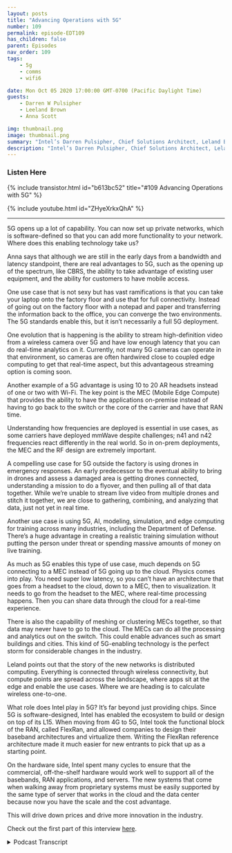 ```yaml
---
layout: posts
title: "Advancing Operations with 5G"
number: 109
permalink: episode-EDT109
has_children: false
parent: Episodes
nav_order: 109
tags:
    - 5g
    - comms
    - wifi6

date: Mon Oct 05 2020 17:00:00 GMT-0700 (Pacific Daylight Time)
guests:
    - Darren W Pulsipher
    - Leeland Brown
    - Anna Scott

img: thumbnail.png
image: thumbnail.png
summary: "Intel’s Darren Pulsipher, Chief Solutions Architect, Leland Brown, Principal Engineer: Technical Director of Advanced Communications, and Dr. Anna Scott, Chief Edge Architect for Public Sector, talk about the history of advanced comms and future use cases with 5G. Part two of two."
description: "Intel’s Darren Pulsipher, Chief Solutions Architect, Leland Brown, Principal Engineer: Technical Director of Advanced Communications, and Dr. Anna Scott, Chief Edge Architect for Public Sector, talk about the history of advanced comms and future use cases with 5G. Part two of two."
---
```


<div>
<h3>Listen Here</h3>
{% include transistor.html id="b613bc52" title="#109 Advancing Operations with 5G" %}

{% include youtube.html id="ZHyeXrkxQhA" %}
</div>

---

5G opens up a lot of capability. You can now set up private networks, which is software-defined so that you can add more functionality to your network. Where does this enabling technology take us?

Anna says that although we are still in the early days from a bandwidth and latency standpoint, there are real advantages to 5G, such as the opening up of the spectrum, like CBRS, the ability to take advantage of existing user equipment, and the ability for customers to have mobile access.

One use case that is not sexy but has vast ramifications is that you can take your laptop onto the factory floor and use that for full connectivity. Instead of going out on the factory floor with a notepad and paper and transferring the information back to the office, you can converge the two environments. The 5G standards enable this, but it isn’t necessarily a full 5G deployment.

One evolution that is happening is the ability to stream high-definition video from a wireless camera over 5G and have low enough latency that you can do real-time analytics on it. Currently, not many 5G cameras can operate in that environment, so cameras are often hardwired close to coupled edge computing to get that real-time aspect, but this advantageous streaming option is coming soon.

Another example of a 5G advantage is using 10 to 20 AR headsets instead of one or two with Wi-Fi. The key point is the MEC (Mobile Edge Compute) that provides the ability to have the applications on-premise instead of having to go back to the switch or the core of the carrier and have that RAN time.

Understanding how frequencies are deployed is essential in use cases, as some carriers have deployed mmWave despite challenges; n41 and n42 frequencies react differently in the real world. So in on-prem deployments, the MEC and the RF design are extremely important.

A compelling use case for 5G outside the factory is using drones in emergency responses. An early predecessor to the eventual ability to bring in drones and assess a damaged area is getting drones connected, understanding a mission to do a flyover, and then pulling all of that data together. While we’re unable to stream live video from multiple drones and stitch it together, we are close to gathering, combining, and analyzing that data, just not yet in real time.

Another use case is using 5G, AI, modeling, simulation, and edge computing for training across many industries, including the Department of Defense. There’s a huge advantage in creating a realistic training simulation without putting the person under threat or spending massive amounts of money on live training.

As much as 5G enables this type of use case, much depends on 5G connecting to a MEC instead of 5G going up to the cloud. Physics comes into play. You need super low latency, so you can’t have an architecture that goes from a headset to the cloud, down to a MEC, then to visualization. It needs to go from the headset to the MEC, where real-time processing happens. Then you can share data through the cloud for a real-time experience.

There is also the capability of meshing or clustering MECs together, so that data may never have to go to the cloud. The MECs can do all the processing and analytics out on the switch. This could enable advances such as smart buildings and cities. This kind of 5G-enabling technology is the perfect storm for considerable changes in the industry.

Leland points out that the story of the new networks is distributed computing. Everything is connected through wireless connectivity, but compute points are spread across the landscape, where apps sit at the edge and enable the use cases. Where we are heading is to calculate wireless one-to-one.

What role does Intel play in 5G? It’s far beyond just providing chips. Since 5G is software-designed, Intel has enabled the ecosystem to build or design on top of its L15. When moving from 4G to 5G, Intel took the functional block of the RAN, called FlexRan, and allowed companies to design their baseband architectures and virtualize them. Writing the FlexRan reference architecture made it much easier for new entrants to pick that up as a starting point.

On the hardware side, Intel spent many cycles to ensure that the commercial, off-the-shelf hardware would work well to support all of the basebands, RAN applications, and servers. The new systems that come when walking away from proprietary systems must be easily supported by the same type of server that works in the cloud and the data center because now you have the scale and the cost advantage.

This will drive down prices and drive more innovation in the industry. 

Check out the first part of this interview [here](episode-EDT108).


<details>
<summary> Podcast Transcript </summary>

<p>﻿1</p>
<p>Hello, thisis Darren Pulsipher, chief solutionarchitect of public sector at Intel.</p>
<p>And welcome to Embracing</p>
<p>Digital Transformation,where we investigate effective change,leveraging people, processand technology.</p>
<p>On today's episode, Dr.</p>
<p>Anna Scott and Leland</p>
<p>Brown unleashing future use caseswith 5G.</p>
<p>You've opened up a lot of capability.</p>
<p>I can do my own private networks.</p>
<p>I it's software defined so I can add a lotmore functionality to my network now.</p>
<p>What does this unlock, Dr.</p>
<p>Scott?</p>
<p>Where where do you take where do you takethis enabling technology?</p>
<p>Fantastic.</p>
<p>So so we see.</p>
<p>Well, what's the best way to say it?</p>
<p>So we are still in the early daysof, say, from a USBlike a bandwidth in the latencystandpoint,what are the real advantages of 5G?</p>
<p>What we're seeingwith a lot of our first sets of customersis what we've already talked aboutis the the opening up of the spectrumlike the CBR as the abilityto take advantageof the existing user equipmentand now make it possible to have folkshave mobile access.</p>
<p>Right. So like one use case that isnot atall sexy but actually has really hugeramifications iscan you take your your laptopand onto the factory floor and startusing that for full connectivity?</p>
<p>So instead of goingout with a piece of paper and a notepadand writing down the stuff that matters,then going back to your officeto do your heavy work,you actually can convergethose two environments.</p>
<p>And, and again, it's enabledby the 5G standards but isn't necessarilydoing like a full 5G deployment.</p>
<p>What we're seeing and what we thinkwill be the evolution on thatand that's happeningkind of in real time right now, iscan you streamhigh definition videofrom a camera over 5G, do real timeanalytics on it,and now you've got a wireless camerathat's in whatever the environment isthat you care about.</p>
<p>Carry that again, that video over 5G andand then do your analytics on itand have that be lowenough latency that you're essentiallyhaving a real time system.</p>
<p>We're not quite therebecause the 5G cameras stillthere's not many of them thatcan really operate in that environment.</p>
<p>So often what we'll do with a 5Gnetwork is we'll still hardwirethe cameras to close coupled edge computeto get that real time aspect.</p>
<p>And then you can share up the the metadataand the output of those analytics.</p>
<p>So we're not very far away at allfrom saying nowthat we've got that massive bandwidthin that low latency.</p>
<p>Now streamingbecomes an option and and that has somereally nice advantages, right?</p>
<p>So that brought up something elsethat just popped into my head.</p>
<p>What about air?</p>
<p>Exactly. Yeah.</p>
<p>And that's the other hugeexample for that.</p>
<p>Right, isyou can definitely do like air headsetsover wi fi,but the information that we have isif you're doing a single headset,you're great.</p>
<p>If you want to do two headsets,you're probably okay.</p>
<p>If you want to bring that up to scaleand do more like ten or 20.</p>
<p>WI fi is not very well-equippedto be able to handle that and keepa good, you know, nonwell keep the system working in a waythat's going to makeeverybody have the real time experiencethat they want.</p>
<p>Whereas for 5G,that's a no brainer, right?</p>
<p>But leave in place.</p>
<p>Now, I was going to addand a perfect, perfect pointwhen you think about a 5G on premisenetwork, thisthere's a couple of key elements to thatyou have to have in place.</p>
<p>The corethe more way to computethe general brandand also the user playing functionwhich which is a core phone function,meaningwithin the warehouseyou have all those elements.</p>
<p>Key point is the Mac that provides youthe ability to give you theseapplications on on premiseinstead of having to go backto any switch or let's say,you know, developlike a core of the carrierand have that ran time.</p>
<p>You're you're on premise this private isdedicated as a dedicated network.</p>
<p>You know, wi fi doesn'thave those functions, of course.</p>
<p>So this is good for security, too.</p>
<p>Well, yeah, it.</p>
<p>Provides my data is not going outsideof my building.</p>
<p>I can make that out.</p>
<p>Right. Exactly.</p>
<p>And and then you think aboutand I mentioned about, again, frequencies.</p>
<p>Well,two two things need to occur right now.</p>
<p>There are certain carriersthat of play frequencies.</p>
<p>Millimeter wave in waysthat they probably should not havebecause the wave has challengesand there's other carriersthat have deployed lower frequencies.</p>
<p>And I'm not saying that they reallyunderstood it, not saying it did not.</p>
<p>But it's as you can see, the performancein a network is different.</p>
<p>So understanding how you deployfrequencies relative to the use caseis extremely important for oneand therefore two frequenciesreact very differently in the world.</p>
<p>And when you deploy in these on a net netnetwork, you have to havethat level of understanding.</p>
<p>So these on premise deployments,on premise network deployments,the MEC is is it's very important to it.</p>
<p>Your RF design is extremely important.</p>
<p>And having all those elements on premisegives you the abilityto have an independence, to design itfor you, for your own use cases and needs.</p>
<p>All right.</p>
<p>You threw out the word MEC.</p>
<p>What in the world? Mobile edge.</p>
<p>Mobile edge compute.</p>
<p>All right, because I don't thinkeveryone's familiar with that.</p>
<p>I know I'm I kind of know it because and.</p>
<p>Pretty tight on me.</p>
<p>Yeah. Yeah exactly.</p>
<p>So MSE that's so that mobile edge computethat's thatthat could be that could be in AR headset.</p>
<p>It could be an edgedevice that's feeding a bunch of datastreams, coming in video streams.</p>
<p>It could be any, anything that's out therethat's doing my edge computing, right?</p>
<p>Yeah.</p>
<p>And I think I don't know thatwe've quite gotten to a levelwhere a headset would be considered a mac.</p>
<p>I think almost always now there's stillthere's still.</p>
<p>Something nearby that's doing that. Right.</p>
<p>That is that then would have a devicethat's been the,the headset device would be attached backinto that Mac.</p>
<p>Right.</p>
<p>And it would bedoing some support functionalityeven if you're doing a lot of compute.</p>
<p>I want, I want glasses that are a mac.</p>
<p>Ideally a little higherand a little heavy right now.</p>
<p>Hey, it's a we're workingwe're going down to 1.8 nanometers, right?</p>
<p>That's 18 angstrom.</p>
<p>So I can fit a lot of transistors in.</p>
<p>Whereas Lossless Moore's Law still exists.</p>
<p>That's pushing it.</p>
<p>Yeah.</p>
<p>Yeah, absolutely.</p>
<p>What about outside the country?</p>
<p>Because we've been talkinginside the factory quite a bit.</p>
<p>What are some of those other edgeuse cases that</p>
<p>Well, I think one of the thingsthat we've been exploring for a whilethat is more kind of emergency response ishow can you really use dronesand how can you keep your dronesconnected?</p>
<p>So I think probably one of the biggest usecases and again, this isthis is early days.</p>
<p>We've done some testing with this, but notnot for hey, you've just come inand stood up your 5G networkand you're bringing your dronesto do an assessment of a damaged area.</p>
<p>But what we have done is kind ofthe earlier predecessor to that, which ishow can you get drones to be connectedand have a mission and understandwhat's happening and go overand do do the types of flyovers to say,hey, you've just had a major stormor you've had floodingor there's been a hurricane.</p>
<p>How do you pull that kind of data togetherand bring all of that camera data?</p>
<p>Right.</p>
<p>So again, we're not quite to the streamlive video back from multiple dronesand stitch that all togetherbut we're gettingwe're getting into the line of sight wherenow you can use a use a drone to actuallygather that data, combineall that data, analyze that data and say,here are the areas where you needhelp, or, hey, I see a person who needsimmediate attention or,</p>
<p>Hey, this house is no longer there.</p>
<p>And when you cando that with 5G, you</p>
<p>I mean, we can do a lot of that now.</p>
<p>What we can't do is do thatin real time, right?</p>
<p>The immediate intelligence. Right. And so.</p>
<p>Okay, so.</p>
<p>So this is search and rescue,including firefighting, because I knowwe're doing this in California now.</p>
<p>We are sending drones up.</p>
<p>They are on a 5G networkthat's a private 5G networkthat's stood upspecifically for firefighting.</p>
<p>But I love the search and rescueafter hurricanes or floods or whatever.</p>
<p>A great use case. Yeah.</p>
<p>And just to add to to what Joanna stated,</p>
<p>I mean, think about it,the metaverseand the discussion around the metaverseof how on premise networksfind it hard to imagine therealities of it.</p>
<p>Right. It'shavinghaving edge compute points on premiseallows you to have these distributedcompute architectures in placethat can then enable use casesthat can be connected to each otherto be able to function.</p>
<p>That's how I view the metaverse is reallytaking managing, you know, well file.</p>
<p>And then this is what excites me about itbecause you know,</p>
<p>I've been in the carrier guy for years,worked in the department in defenseand seen these ask.</p>
<p>And really what excites me is that</p>
<p>I'm able to see the realities of it now.</p>
<p>It's starting to come together.</p>
<p>It's starting to come to come together.</p>
<p>Yeah.</p>
<p>So in the use case and Anand mentioned,you know, that is tome will be intense dataand it has to work you know for firstresponder use cases it just says importantin sort of the Department of Defenseand to mewill happen far more in termsof, you know, hurricanesand natural disastersas compared to,you know, wartime scenarios.</p>
<p>Could you could you guys imaginean Amber Alertthat automatically sent drones up?</p>
<p>That would be so cool. And what? Be cool.</p>
<p>That's right.</p>
<p>We can find we can find childrenthat are lost or in our area.</p>
<p>We've had a lot of gray alerts or silveralerts recently where all older peoplehave left and old folks home and got lostand they found them.</p>
<p>But I'm having havingthat kind of visibility is</p>
<p>I think there's a lot of benefit,but a lot of people are going to saythere are this scary dronesflying around, taking pictures of peopleand where's my privacy?</p>
<p>Work ethics.</p>
<p>A Yeah, yeah.</p>
<p>But well what it yeah.</p>
<p>It's enabling technology, right?</p>
<p>What we do with that technology,we've, that's another discussionaround policy that we do today.</p>
<p>Yeah.</p>
<p>Well in another really good usecase, it's training, right.</p>
<p>So there's acrosskind of lots of different industriesin lots of lots of areaswithin the government as well.</p>
<p>There's a huge advantage if you can createas close to a reality sortof training simulationwithout actually putting the personin under threat or withoutyou spendingsome of the massive amounts of moneyif you're trying to do like aa real live training session.</p>
<p>Right.</p>
<p>So, so the idea of using 5G along withartificial intelligence,along with modeling and simulationand doing that with edge compute likeis enabled by the type of architectures.</p>
<p>If you put that all together with 5G,there reallywe are line of sightfor having a very realistic environmentso that you can actually train peoplevery, very effectivelyand then you can do things like understandhow they're responding to it,what are their biometrics where you know,what really changes over that?</p>
<p>The course of that trainingto to go into some world of enhancementthat we can't even talk about right nowwith respect to helping people deal witheither complex test or complex situations.</p>
<p>So training, I think, is going to beone of the places that we see everythingcome togetherfirst, right into some really remarkabletypes of situations.</p>
<p>And and I think maybe Leland,they haven't done a clear enough jobto explain how importantthe edge compute element is of this.</p>
<p>Because as much as 5Gis an enablement,much of this depends on 5Gconnecting to a mac as a pose to 5Ggoing up to the cloudbecause there is still a lot of physicsthat come into play.</p>
<p>So if you need super low latency,we're not talking about an architecturethat goes headset to the cloud, downto a mac, then down to visualization.</p>
<p>You really need to go headset to the mac,do your real time processing therefor what's important,and then you can share datathrough the cloudfor that real time experience.</p>
<p>You need that close couple that's well in.</p>
<p>And you know,</p>
<p>I've talked about this before.</p>
<p>We also have the capability of meshingare absolutely mixed togetherso I may never even send that datato the cloud.</p>
<p>These Macs can do all the processand analyticsthat I need to out on the switch.</p>
<p>Right, which. Very much so. Yeah.</p>
<p>This could do things like smart cities,smart buildings.</p>
<p>I mean, 5G isis really kind of that enabling technologywith the concept of a mobile edge computedevice altogether coming together.</p>
<p>I think we're it's a perfect stormto make huge changes in the industry now.</p>
<p>We just got to go do it.</p>
<p>Yeah, I always say that thethe story of the new networksthere's just shipping it compute.</p>
<p>Right.</p>
<p>And we're connecting itthrough wireless connectivity,but we're really distributingcompute points across the landscapewhere we can now have appssitting at the edge and enablinguse cases right.</p>
<p>So 1 to 1and I'm not saying that this is a true 1to 1, thatevery distributed compute pointto have a wireless connection point.</p>
<p>Now, in some examples,if you kind of think, think aboutas kind of wherewe're heading to compute wireless 1 to 1.</p>
<p>And the more you proliferate eitherwar, you're going to have the other oneno permanent with it.</p>
<p>All right.</p>
<p>So with all these great use casesthat we've talked about,what role does Intel play in 5G?</p>
<p>Are we just providing chips?</p>
<p>What what have we done to makethis really happen?</p>
<p>So when you look at what it meansto virtualizea network, it'sreally taking portions of the network,making it software defined,and then enabling an ecosystem to buildor to design on top of our L1 one.</p>
<p>And that's exactly what Intel has done.</p>
<p>If you look at 4G and and moving into 5G,we've taken the functional blocksof the RAN, right?</p>
<p>And we've allowed an ecosystem to builduse cases and capabilities on top of it.</p>
<p>You know, we've called it Flex Ran,you know, we've takenwhat is deemed to be the baseband,the L2 L3 layer and enablethe have an ability for for for companiesto come inand design their own basebandarchitectures, virtualize it.</p>
<p>Right.</p>
<p>Not necessarily something that existedwithin 4G, definitely did not exist in 3Gfor 4G.and then allows new players to come inand build aroundarchitectures on our L1 fi layer.</p>
<p>Okay.</p>
<p>So we actually provided thathalf of that common hardware acrossall of is that how it works is</p>
<p>I mean, this was common,it's different than proprietary hardware.</p>
<p>So we were the ones designing this commonhardware.</p>
<p>Is that the way to think about it?</p>
<p>So we did two things rightjust real quick.</p>
<p>So we so what Leland was describingis really the software side.</p>
<p>So when we talked aboutall of these new entrants that were comingin, they Intel writing the flex ramreference architecturemade it much easier for new entrantsto pick that up as a starting pointand then finish what was neededto have a full ran solution.</p>
<p>So Flex ran as an enabling on theon the software side,there's a whole other hardware storythat Leland hadn't got to it, so.</p>
<p>Right. Okay, sorry, Leland.</p>
<p>I was a little confused. Sohardware side, what do we got?</p>
<p>So set out more than 1 to 2and to speak so to speak to that.</p>
<p>But in termsof how the software side of the track andnot did not try to mess up things herebut in order to kind of finish upwith the ecosystem play was that scalingand opening up the abilityfor the ecosystem team to to build outtheir own flavors of flexran their own flavors of thethe baseband proliferatednot only across the U.S.but across the world.</p>
<p>There are so many new players nowthat are taking flex ran and developingran solutions, countless,countless players.</p>
<p>Now you can even take them nowinto other business verticals.</p>
<p>You're seeing the same thingyou're seeing.</p>
<p>And often the departments sensewithin the military verticalyou're seeing this off and first responderverticals taking flex ran and evolveand you know they're running solutionsbased on our L1 five layer.</p>
<p>So we have an ecosystemthat is grown on top of our architecturethat is now providing the abilityto develop these new use cases.</p>
<p>And I, I have a question around that.</p>
<p>Does that include the, the old guard?</p>
<p>Because what you basically came inand disrupted their industry.</p>
<p>And includesthe old guard that the old guard.</p>
<p>So the old guard bought into.</p>
<p>The old corporate by then.</p>
<p>Let's keep in mindthe old guard developed their solutionsand made a proprietary escenain that test or business case,the newerplayers are coming in as well becauseagain, the point of entry is easieras compared to whatthe old guard developed the closed box.</p>
<p>Now this ability tono to develop your own box, if you will.</p>
<p>Gotcha, if you will.</p>
<p>That makes more sense.</p>
<p>So there's still a lot of proprietarybrands out therethat are not based on Intel Flux.</p>
<p>Right. Right.</p>
<p>And those are insome of the major players.</p>
<p>Right.</p>
<p>But I think from ahow do you just open up a whole ecosystemand give newer playersan advantage rights to really come inwithout massivedevelopment times to really be theyou know, to be a significant contributor?</p>
<p>Definitely.</p>
<p>Intel's play on Flex was all about that.</p>
<p>And then the parallel ofit was really on the hardware side, right?</p>
<p>So we was definitely the 5G expert.</p>
<p>I'm much more of the applications.</p>
<p>And how do you use thingsthat we've we really didspend a lot of cyclesto make sure that our cotshardware over the commercial off the shelfhardware was going to workreally well to support all of the basebandand RAM applications in certain.</p>
<p>That's another thing that's just likemake sure when you're walking awayfrom these proprietary systemsthat those proprietarythe new systems are openand are easily supportedby the same type of server that worksin the cloud and works in the data center,because now you have the scaleand the cost advantageand again, you're not going to justa limited number of players and say,you know, give me your hardware for myyou know, for my baseband.</p>
<p>You get to say, hey, that serverthat you use across the board,you can use itin this case, too. And that'shugely significant as well.</p>
<p>Just from a price and a scalability.</p>
<p>I was going to say that's going to driveprices down.</p>
<p>It's going to drive more innovationin the industry as a whole.</p>
<p>So kudos to Intel.</p>
<p>Absolutely.</p>
<p>We need to give ourselves some kudosfor this, right?</p>
<p>I mean, we're building a big, hugeecosystemto enable more computeeverywhere in the world.</p>
<p>I in fact, it reminds me ofsomething that just happened.</p>
<p>And maybe you guys,if you don't have any information on this,</p>
<p>T-Mobilejust signed some agreements with Space X.</p>
<p>Do you know about this one?</p>
<p>I do not.</p>
<p>All right.</p>
<p>We're going to do some research.</p>
<p>I'll cut this out of the thingbecause I'm like, whoa,my phone will actually startworking in the middle of Nevada now.</p>
<p>Well, we'll have to wait and see.</p>
<p>Yeah, but keep this insidethe insidethe it's up to the air recordingspace, you know, in the terrestrialdomain.</p>
<p>Okay.</p>
<p>We tend to look at it as separate.</p>
<p>But as time goes on,because of what Intel has really begun,you know, hardware, software,the ability to scale is now for basicallyfor both domainsto look one in the same to us,just like how wi fi and cellular looks onein the same in your own imagined space.</p>
<p>And it's virtual conflictand one in the same.</p>
<p>It should, right? Yeah. No, I love.</p>
<p>That's awesome, guys, as always,it's been a pleasure.</p>
<p>Thanks for coming on the show.</p>
<p>Thank you, Darren, as always.</p>
<p>Thank you for listeningto Embracing Digital Transformation today.</p>
<p>If you enjoyed our podcast,give it five stars on your favoritepodcasting site or YouTube channel.</p>
<p>You can find out more informationabout embracing digital transformationand embracingdigital.orguntil next time, go outand do something wonderful.</p>

</details>
